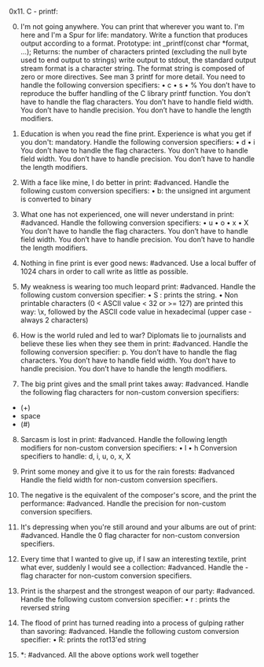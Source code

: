 0x11. C - printf:  

0. I'm not going anywhere. You can print that wherever you want to. I'm here and I'm a Spur for life:
mandatory.
Write a function that produces output according to a format.
Prototype: int _printf(const char *format, ...);
Returns: the number of characters printed (excluding the null byte used to end output to strings)
write output to stdout, the standard output stream
format is a character string. The format string is composed of zero or more directives. See man 3 printf for more detail. You need to handle the following conversion specifiers:
•	c
•	s
•	%
You don’t have to reproduce the buffer handling of the C library printf function.
You don’t have to handle the flag characters.
You don’t have to handle field width.
You don’t have to handle precision.
You don’t have to handle the length modifiers.

1. Education is when you read the fine print. Experience is what you get if you don't:
mandatory.
Handle the following conversion specifiers:
•	d
•	i
You don’t have to handle the flag characters.
You don’t have to handle field width.
You don’t have to handle precision.
You don’t have to handle the length modifiers.

2. With a face like mine, I do better in print:
#advanced.
Handle the following custom conversion specifiers:
•	b: the unsigned int argument is converted to binary

3. What one has not experienced, one will never understand in print:
#advanced.
Handle the following conversion specifiers:
•	u
•	o
•	x
•	X
You don’t have to handle the flag characters.
You don’t have to handle field width.
You don’t have to handle precision.
You don’t have to handle the length modifiers.

4. Nothing in fine print is ever good news:
#advanced.
Use a local buffer of 1024 chars in order to call write as little as possible.

5. My weakness is wearing too much leopard print:
#advanced.
Handle the following custom conversion specifier:
•	S : prints the string.
•	Non printable characters (0 < ASCII value < 32 or >= 127) are printed this way: \x, followed by the ASCII code value in hexadecimal (upper case - always 2 characters)

6. How is the world ruled and led to war? Diplomats lie to journalists and believe these lies when they see them in print:
#advanced.
Handle the following conversion specifier: p.
You don’t have to handle the flag characters.
You don’t have to handle field width.
You don’t have to handle precision.
You don’t have to handle the length modifiers.

7. The big print gives and the small print takes away:
#advanced.
Handle the following flag characters for non-custom conversion specifiers:
- (+)
- space
- (#)
	
8. Sarcasm is lost in print:
#advanced.
Handle the following length modifiers for non-custom conversion specifiers:
•	l
•	h
Conversion specifiers to handle: d, i, u, o, x, X

9. Print some money and give it to us for the rain forests:
#advanced
Handle the field width for non-custom conversion specifiers.

10. The negative is the equivalent of the composer's score, and the print the performance: #advanced.
Handle the precision for non-custom conversion specifiers.

11. It's depressing when you're still around and your albums are out of print:
#advanced.
Handle the 0 flag character for non-custom conversion specifiers.

12. Every time that I wanted to give up, if I saw an interesting textile, print what ever, suddenly I would see a collection:
#advanced.
Handle the - flag character for non-custom conversion specifiers.

13. Print is the sharpest and the strongest weapon of our party:
#advanced.
Handle the following custom conversion specifier:
•	r : prints the reversed string

14. The flood of print has turned reading into a process of gulping rather than savoring:
#advanced.
Handle the following custom conversion specifier:
•	R: prints the rot13'ed string

15. *:
#advanced.
All the above options work well together

